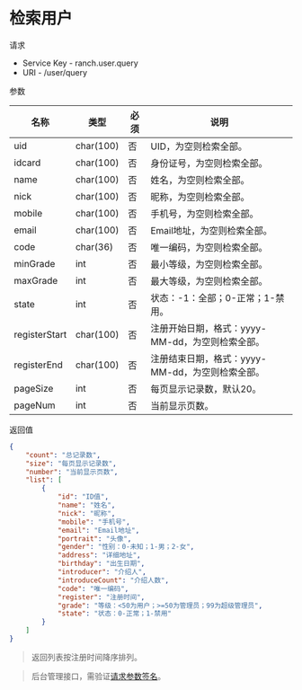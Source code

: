 # 检索用户

请求
- Service Key - ranch.user.query
- URI - /user/query

参数

|名称|类型|必须|说明|
|---|---|---|---|
|uid|char(100)|否|UID，为空则检索全部。|
|idcard|char(100)|否|身份证号，为空则检索全部。|
|name|char(100)|否|姓名，为空则检索全部。|
|nick|char(100)|否|昵称，为空则检索全部。|
|mobile|char(100)|否|手机号，为空则检索全部。|
|email|char(100)|否|Email地址，为空则检索全部。|
|code|char(36)|否|唯一编码，为空则检索全部。|
|minGrade|int|否|最小等级，为空则检索全部。|
|maxGrade|int|否|最大等级，为空则检索全部。|
|state|int|否|状态：-1：全部；0-正常；1-禁用。|
|registerStart|char(100)|否|注册开始日期，格式：yyyy-MM-dd，为空则检索全部。|
|registerEnd|char(100)|否|注册结束日期，格式：yyyy-MM-dd，为空则检索全部。|
|pageSize|int|否|每页显示记录数，默认20。|
|pageNum|int|否|当前显示页数。|

返回值
```json
{
    "count": "总记录数",
    "size": "每页显示记录数",
    "number": "当前显示页数",
    "list": [
        {
            "id": "ID值",
            "name": "姓名",
            "nick": "昵称",
            "mobile": "手机号",
            "email": "Email地址",
            "portrait": "头像",
            "gender": "性别：0-未知；1-男；2-女",
            "address": "详细地址",
            "birthday": "出生日期",
            "introducer": "介绍人",
            "introduceCount": "介绍人数",
            "code": "唯一编码",
            "register": "注册时间",
            "grade": "等级：<50为用户；>=50为管理员；99为超级管理员",
            "state": "状态：0-正常；1-禁用"
        }
    ]
}
```

> 返回列表按注册时间降序排列。

> 后台管理接口，需验证[请求参数签名](https://github.com/heisedebaise/tephra/blob/master/tephra-ctrl/doc/sign.md)。
